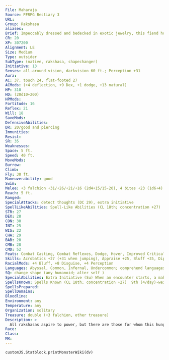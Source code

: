 ```yaml
---
File: Maharaja
Source: PFRPG Bestiary 3
URL: 
Group: Rakshasa
aliases: 
Brief: Impeccably dressed and bedecked in exotic jewelry, this fiend holds an ornate saber in its backward-facing hands.
CR: 20
XP: 307200
Alignment: LE
Size: Medium
Type: outsider
SubType: (native, rakshasa, shapechanger)
Initiative: 13
Senses: all-around vision, darkvision 60 ft.; Perception +31
Aura: 
AC: 37, touch 24, flat-footed 27
ACMods: (+4 deflection, +9 Dex, +1 dodge, +13 natural)
HP: 310
HD: (20d10+200)
HPMods: 
Fortitude: 16
Reflex: 21
Will: 18
SaveMods: 
DefensiveAbilities: 
DR: 20/good and piercing
Immunities: 
Resist: 
SR: 35
Weaknesses: 
Space: 5 ft.
Speed: 40 ft.
MoveMods: 
Burrow: 
Climb: 
Fly: 30 ft.
Maneuverability: good
Swim: 
Melee: +3 falchion +31/+26/+21/+16 (2d4+15/15-20), 4 bites +23 (1d6+4)
Reach: 5 ft.
Ranged: 
SpecialAttacks: detect thoughts (DC 29), extra initiative
SpellLikeAbilities: Spell-Like Abilities (CL 18th; concentration +27)  Constant-comprehend languages, tongues  At Will-clairvoyance/clairaudience  1/day-dominate monster (DC 28)
STR: 27
DEX: 28
CON: 30
INT: 25
WIS: 22
CHA: 29
BAB: 20
CMB: 28
CMD: 52
Feats: Combat Casting, Combat Reflexes, Dodge, Hover, Improved Critical (falchion), Improved Initiative, Mobility, Quicken Spell, Silent Spell, Still Spell
Skills: Acrobatics +27 (+31 when jumping), Appraise +25, Bluff +35, Diplomacy +30, Disguise +30, Fly +31, Intimidate +30, Knowledge (arcana, history, nobility, religion) +25,  Perception +31, Sense Motive +27, Spellcraft +25, Stealth +30
RacialMods: +4 Bluff, +8 Disguise, +4 Perception
Languages: Abyssal, Common, Infernal, Undercommon; comprehend languages, tongues
SQ: change shape (any humanoid; alter self )
SpecialAbilities: Extra Initiative (Su) When an encounter starts, a maharaja rolls twice for initiative. The maharaja acts normally on the higher of the two initiative counts each round. On the lower initiative count, the maharaja can take a single standard action.  Spells A maharaja casts arcane spells as an 18th-level sorcerer.
SpellsKnown: Spells Known (CL 18th; concentration +27)  9th (4/day)-weird (DC 28)  8th (6/day)-greater shadow evocation, mind blank  7th (7/day)-greater shadow conjuration, mass invisibility, spell turning  6th (7/day)-greater dispel magic, mass suggestion (DC 25), true seeing  5th (8/day)-baleful polymorph (DC 24), feeblemind (DC 24), mind fog (DC 24), teleport  4th (8/day)-charm monster (DC 23), dimension door, lesser globe of invulnerability, scrying  3rd (8/day)-dispel magic, nondetection, suggestion (DC 22), vampiric touch (DC 22)  2nd (8/day)-darkness, knock, misdirection (DC 21), resist energy, see invisibility  1st (9/day)-charm person (DC 20), identify, mage armor, magic missile, ventriloquism (DC 20)  0 (at will)-arcane mark, bleed (DC 19), daze (DC 19), detect magic, ghost sound, mage hand, message, prestidigitation, read magic
SpellsPrepared: 
SpellDomains: 
Bloodline: 
Environment: any
Temperature: any
Organization: solitary
Treasure: double (+3 falchion, other treasure)
Description: >
  All rakshasas aspire to power, but there are those for whom this hunger is more than an obsession: It's a birthright. Legends among the rakshasas tell of the maharajas-those rakshasas whose depredations and acts of cruelty have elevated them above others of their kind and allowed them to reincarnate as embodiments of every myth, fable, and cautionary tale involving the beast-headed fiends. Accorded the respect and deference of their lessers, maharajas inspire one emotion within the rakshasa race that few can: fear.  A maharaja rakshasa emerges only after a rakshasa of great power and inf luence has spent several lives as a member of the samrata, the height of the rakshasa's social-spiritual caste system. When a rakshasa ascends to maharaja status, others of its kind take notice, with rakshasas coming from far and wide to serve even a young maharaja-eager to curry its favor at an early age. The birth of a maharaja denotes that great change is imminent: The maharaja will fulfill some terrible destiny, found a lasting nation of rakshasas, undergo some manner of divine ascension, or defeat some greater foe and commandeer its domain, often splitting the region into large enough chunks for its lieutenants and servants to claim and still have room to expand. It is rare in the extreme for more than a handful of maharajas to emerge in the same century.  So great is a maharaja's power and inf luence and so long is its life that one can spend most of its time enjoying the luxury of its years of toil. When not manipulating armies or the machinations of lesser rakshasas, it can often be found surrounded by the most beautiful of its servitors-often charmed or dominated humanoids, or, if the maharaja is powerful enough, good-aligned outsiders-lounging in opulence.  The lair of a maharaja is typically a glorious, decadent mansion. After decades or centuries of work, gold filigree decorates the columns, and great friezes embossed with  rakshasa myths and folklore decorate the walls. Rather than couches or divans, luxurious pillows stuffed with exotic feathers and crafted from the hides of even rarer creatures serve for furniture, and all about hang the trophies of a centuries-long life of tyranny: the crowns of defeated rulers, the wealth of ruined countries, and the heads of failed lieutenants.  A maharaja's great experience and power, however, does not make it immune to or ignorant of threats. Disloyal servants, powerful kings, ambitious rivals, and meddling adventurers all might step forth to challenge a maharaja's rule. To that end, a maharaja employs devious methods to ensure its own safety, with assassination, false rumors, and illusory doubles serving as useful tools to ferret out threats. Wary of attack and often with wide territories to control, most rakshasa maharajas have several secluded palaces and lavish redoubts, and travel among them endlessly.  RAKSHASA RAJADHIRAJAS  Each maharaja is unique, the process of its evolution granting it strengths and weaknesses that differentiate the being from all before it. Over its lifetimes, its path teaches it myriad lessons and grants distinctive powers. A typical maharaja is a master of divination, enchantment, and illusion. Other maharajas master various other techniques, such as necromancy or conjuration. As a maharaja continues to grow in malignant might, its powers outstrip those even of its peers. It might ultimately ascend to the rank of rajadhiraja-a king of kings.  Even more so than the maharajas, the rajadhirajas are unique beings. A rajadhiraja is never lower than CR 21-most have additional racial Hit Dice beyond the standard maharaja. Each additional racial Hit Die granted increases the rakshasa's CR by +1, but also increases its effective sorcerer caster level by +1 and grants a new spell-like ability that follows that rakshasa's personal theme and philosophy. A rajadhiraja that fancies itself a master of space and time might gain the ability to use greater teleport three times per day or the use of time stop once per day, while one who sees itself as a master of forms might gain the ability to use shapechange once per day or polymorph at will. A master of combat might instead gain additional damaging spell-like abilities. The type of new spell-like abilities the rakshasa gains can be selected as needed-8th- and 9th-level spells should be usable once per day, 5th- through 7th-level spells usable three times per day, and spells lower than 5th level at will, though even these guidelines can be adjusted as you see fit to make a more interesting rajadhiraja.  The cycle of reincarnation and the faint memories it imparts provide rajadhirajas with the distinct power to manipulate life and death according to this cycle. A rajadhiraja can use its mastery of reincarnation to  alter these cycles for other creatures, and as a result, all rajadhirajas gain the following special ability in addition to their other powers.  Reincarnate (Su): Once per day as a standard action, a rajadhiraja can bring a dead creature back to life as if using the reincarnate spell, except that the target must have been dead less than 1 day and can have been killed by a death effect. As with any effect that restores life to a creature, the reincarnating creature can choose not to be reincarnated if it wishes, but if it does allow the effect to happen, it returns to life at full capacity, as if restored via true resurrection in a new form. Some rajadhirajas slay their own allies in combat, then use this ability to in order to allow the allies to continue the battle in a new body. The new form granted by this effect can be any form within one size category of the dead creature's original size-the exact form of this new body is chosen by the rajadhiraja. Use the results listed in the Core Rulebook for the reincarnate spell as guidelines for determining the new body's physical ability score adjustments.
Race: 
Class: 
MR: 
---
```

```dataviewjs
customJS.Statblock.printMonsterWiki(dv)
```
